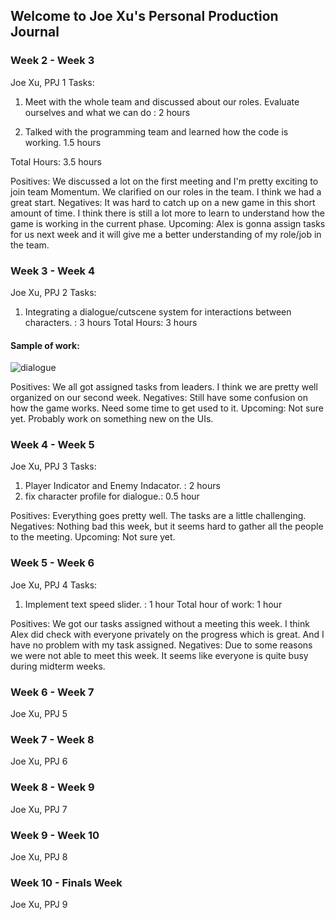 ## Welcome to Joe Xu's Personal Production Journal


### Week 2 - Week 3
Joe Xu, PPJ 1
Tasks:

1. Meet with the whole team and discussed about our roles. Evaluate ourselves and what we can do : 2 hours

2. Talked with the programming team and learned how the code is working. 1.5 hours

Total Hours: 3.5 hours

Positives: We discussed a lot on the first meeting and I'm pretty exciting to join team Momentum. We clarified on our roles in the team. I think we had a great start.
Negatives: It was hard to catch up on a new game in this short amount of time. I think there is still a lot more to learn to understand how the game is working in the current phase.
Upcoming: Alex is gonna assign tasks for us next week and it will give me a better understanding of my role/job in the team.

### Week 3 - Week 4
Joe Xu, PPJ 2
Tasks:

1. Integrating a dialogue/cutscene system for interactions between characters. : 3 hours
Total Hours: 3 hours

#### Sample of work:
![dialogue](https://user-images.githubusercontent.com/77818366/124527121-c0a76a80-ddd2-11eb-97bb-0b7e3e3b7f8c.gif)

Positives: We all got assigned tasks from leaders. I think we are pretty well organized on our second week.
Negatives: Still have some confusion on how the game works. Need some time to get used to it.
Upcoming: Not sure yet. Probably work on something new on the UIs.

### Week 4 - Week 5
Joe Xu, PPJ 3
Tasks:

1. Player Indicator and Enemy Indacator. : 2 hours
2. fix character profile for dialogue.: 0.5 hour

Positives: Everything goes pretty well. The tasks are a little challenging.
Negatives: Nothing bad this week, but it seems hard to gather all the people to the meeting.
Upcoming: Not sure yet.

### Week 5 - Week 6
Joe Xu, PPJ 4
Tasks:

1. Implement text speed slider. : 1 hour
Total hour of work: 1 hour

Positives: We got our tasks assigned without a meeting this week. I think Alex did check with everyone privately on the progress which is great. And I have no problem with my task assigned.
Negatives: Due to some reasons we were not able to meet this week. It seems like everyone is quite busy during midterm weeks.

### Week 6 - Week 7
Joe Xu, PPJ 5


### Week 7 - Week 8
Joe Xu, PPJ 6


### Week 8 - Week 9
Joe Xu, PPJ 7


### Week 9 - Week 10
Joe Xu, PPJ 8


### Week 10 - Finals Week
Joe Xu, PPJ 9
